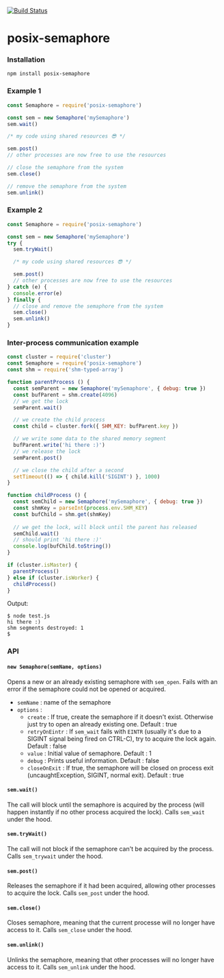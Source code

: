 [![Build Status](https://travis-ci.org/dbousque/posix-semaphore.svg?branch=master)](https://travis-ci.org/dbousque/posix-semaphore)

# posix-semaphore

### Installation
`npm install posix-semaphore`

### Example 1
```javascript
const Semaphore = require('posix-semaphore')

const sem = new Semaphore('mySemaphore')
sem.wait()

/* my code using shared resources 😎 */

sem.post()
// other processes are now free to use the resources

// close the semaphore from the system
sem.close()

// remove the semaphore from the system
sem.unlink()
```
### Example 2
```javascript
const Semaphore = require('posix-semaphore')

const sem = new Semaphore('mySemaphore')
try {
  sem.tryWait()

  /* my code using shared resources 😎 */

  sem.post()
  // other processes are now free to use the resources
} catch (e) {
  console.error(e)
} finally {
  // close and remove the semaphore from the system
  sem.close()
  sem.unlink()
}
```

### Inter-process communication example
```javascript
const cluster = require('cluster')
const Semaphore = require('posix-semaphore')
const shm = require('shm-typed-array')

function parentProcess () {
  const semParent = new Semaphore('mySemaphore', { debug: true })
  const bufParent = shm.create(4096)
  // we get the lock
  semParent.wait()

  // we create the child process
  const child = cluster.fork({ SHM_KEY: bufParent.key })

  // we write some data to the shared memory segment
  bufParent.write('hi there :)')
  // we release the lock
  semParent.post()

  // we close the child after a second
  setTimeout(() => { child.kill('SIGINT') }, 1000)
}

function childProcess () {
  const semChild = new Semaphore('mySemaphore', { debug: true })
  const shmKey = parseInt(process.env.SHM_KEY)
  const bufChild = shm.get(shmKey)
  
  // we get the lock, will block until the parent has released
  semChild.wait()
  // should print 'hi there :)'
  console.log(bufChild.toString())
}

if (cluster.isMaster) {
  parentProcess()
} else if (cluster.isWorker) {
  childProcess()
}
```
Output:
```
$ node test.js
hi there :)
shm segments destroyed: 1
$
```

### API

#### `new Semaphore(semName, options)`

Opens a new or an already existing semaphore with `sem_open`. Fails with an error if the semaphore could not be opened or acquired.
- `semName` : name of the semaphore
- `options` :
  - `create` : If true, create the semaphore if it doesn't exist. Otherwise just try to open an already existing one. Default : true
  - `retryOnEintr` : If `sem_wait` fails with `EINTR` (usually it's due to a SIGINT signal being fired on CTRL-C), try to acquire the lock again. Default : false
  - `value` : Initial value of semaphore. Default : 1
  - `debug` : Prints useful information. Default : false
  - `closeOnExit` : If true, the semaphore will be closed on process exit (uncaughtException, SIGINT, normal exit). Default : true 

#### `sem.wait()`

The call will block until the semaphore is acquired by the process (will happen instantly if no other process acquired the lock). Calls `sem_wait` under the hood.

#### `sem.tryWait()`

The call will not block if the semaphore can't be acquired by the process. Calls `sem_trywait` under the hood.

#### `sem.post()`

Releases the semaphore if it had been acquired, allowing other processes to acquire the lock. Calls `sem_post` under the hood.

#### `sem.close()`

Closes semaphore, meaning that the current processe will no longer have access to it. Calls `sem_close` under the hood.

#### `sem.unlink()`

Unlinks the semaphore, meaning that other processes will no longer have access to it. Calls `sem_unlink` under the hood.
